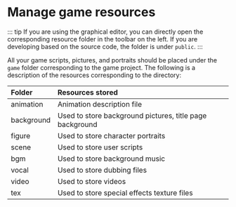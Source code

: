 # Manage game resources

::: tip
If you are using the graphical editor, you can directly open the corresponding resource folder in the toolbar on the left. If you are developing based on the source code, the folder is under `public`.
:::

All your game scripts, pictures, and portraits should be placed under the `game` folder corresponding to the game project. The following is a description of the resources corresponding to the directory:

| Folder     | Resources stored                   |
| :--------- | :-------------------------- |
| animation  | Animation description file                 |
| background | Used to store background pictures, title page background  |
| figure     | Used to store character portraits             |
| scene      | Used to store user scripts             |
| bgm        | Used to store background music             |
| vocal      | Used to store dubbing files             |
| video      | Used to store videos                 |
| tex        | Used to store special effects texture files         |